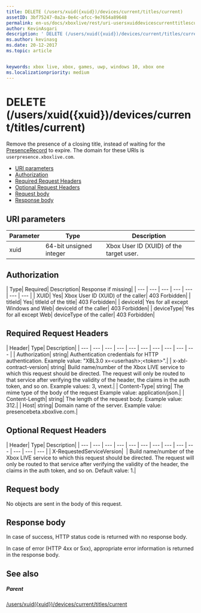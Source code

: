 ```yaml
---
title: DELETE (/users/xuid({xuid})/devices/current/titles/current)
assetID: 3bf75247-0a2a-0e4c-afcc-9e7654a89648
permalink: en-us/docs/xboxlive/rest/uri-usersxuiddevicescurrenttitlescurrentdelete.html
author: KevinAsgari
description: ' DELETE (/users/xuid({xuid})/devices/current/titles/current)'
ms.author: kevinasg
ms.date: 20-12-2017
ms.topic: article


keywords: xbox live, xbox, games, uwp, windows 10, xbox one
ms.localizationpriority: medium
---
```



# DELETE (/users/xuid({xuid})/devices/current/titles/current)
Remove the presence of a closing title, instead of waiting for the [PresenceRecord](../../json/json-presencerecord.md) to expire. 
The domain for these URIs is `userpresence.xboxlive.com`.
 
  * [URI parameters](#ID4EZ)
  * [Authorization](#ID4EEB)
  * [Required Request Headers](#ID4ERD)
  * [Optional Request Headers](#ID4EVF)
  * [Request body](#ID4EVG)
  * [Response body](#ID4EAH)
 
<a id="ID4EZ"></a>

 
## URI parameters
 
| Parameter| Type| Description| 
| --- | --- | --- | 
| xuid| 64-bit unsigned integer| Xbox User ID (XUID) of the target user.| 
  
<a id="ID4EEB"></a>

 
## Authorization
 
| Type| Required| Description| Response if missing| 
| --- | --- | --- | --- | --- | --- | --- | 
| XUID| Yes| Xbox User ID (XUID) of the caller| 403 Forbidden| 
| titleId| Yes| titleId of the title| 403 Forbidden| 
| deviceId| Yes for all except Windows and Web| deviceId of the caller| 403 Forbidden| 
| deviceType| Yes for all except Web| deviceType of the caller| 403 Forbidden| 
  
<a id="ID4ERD"></a>

 
## Required Request Headers
 
| Header| Type| Description| 
| --- | --- | --- | --- | --- | --- | --- | --- | --- | --- | 
| Authorization| string| Authentication credentials for HTTP authentication. Example value: "XBL3.0 x=&lt;userhash>;&lt;token>".| 
| x-xbl-contract-version| string| Build name/number of the Xbox LIVE service to which this request should be directed. The request will only be routed to that service after verifying the validity of the header, the claims in the auth token, and so on. Example values: 3, vnext.| 
| Content-Type| string| The mime type of the body of the request Example value: application/json.| 
| Content-Length| string| The length of the request body. Example value: 312.| 
| Host| string| Domain name of the server. Example value: presencebeta.xboxlive.com.| 
  
<a id="ID4EVF"></a>

 
## Optional Request Headers
 
| Header| Type| Description| 
| --- | --- | --- | --- | --- | --- | --- | --- | --- | --- | --- | --- | --- | 
| X-RequestedServiceVersion|  | Build name/number of the Xbox LIVE service to which this request should be directed. The request will only be routed to that service after verifying the validity of the header, the claims in the auth token, and so on. Default value: 1.| 
  
<a id="ID4EVG"></a>

 
## Request body
 
No objects are sent in the body of this request.
  
<a id="ID4EAH"></a>

 
## Response body
 
In case of success, HTTP status code is returned with no response body.
 
In case of error (HTTP 4xx or 5xx), appropriate error information is returned in the response body.
  
<a id="ID4ELH"></a>

 
## See also
 
<a id="ID4ENH"></a>

 
##### Parent 

[/users/xuid({xuid})/devices/current/titles/current](uri-usersxuiddevicescurrenttitlescurrent.md)

   